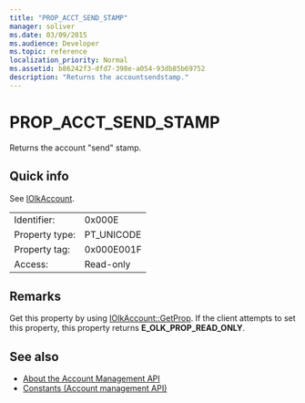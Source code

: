 ```yaml
---
title: "PROP_ACCT_SEND_STAMP"
manager: soliver
ms.date: 03/09/2015
ms.audience: Developer
ms.topic: reference
localization_priority: Normal
ms.assetid: b86242f3-dfd7-398e-a054-93db85b69752
description: "Returns the accountsendstamp."
---
```


# PROP_ACCT_SEND_STAMP

Returns the account "send" stamp.
  
## Quick info

See [IOlkAccount](iolkaccount.md).
  
|||
|:-----|:-----|
|Identifier:  <br/> |0x000E  <br/> |
|Property type:  <br/> |PT_UNICODE  <br/> |
|Property tag:  <br/> |0x000E001F  <br/> |
|Access:  <br/> |Read-only  <br/> |
   
## Remarks

Get this property by using [IOlkAccount::GetProp](iolkaccount-getprop.md). If the client attempts to set this property, this property returns **E_OLK_PROP_READ_ONLY**. 
  
## See also

- [About the Account Management API](about-the-account-management-api.md)  
- [Constants (Account management API)](constants-account-management-api.md)

